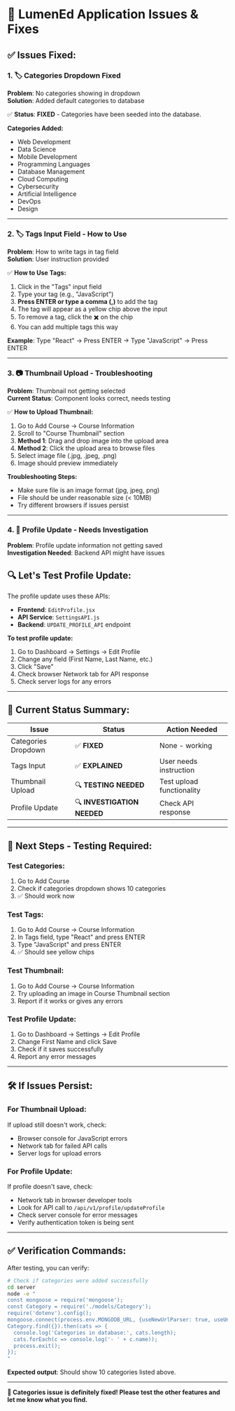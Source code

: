 # 🔧 LumenEd Application Issues & Fixes

## ✅ **Issues Fixed:**

### 1. 🏷️ **Categories Dropdown Fixed**
**Problem**: No categories showing in dropdown  
**Solution**: Added default categories to database

✅ **Status**: **FIXED** - Categories have been seeded into the database.

**Categories Added:**
- Web Development
- Data Science  
- Mobile Development
- Programming Languages
- Database Management
- Cloud Computing
- Cybersecurity
- Artificial Intelligence
- DevOps
- Design

---

### 2. 🏷️ **Tags Input Field - How to Use**
**Problem**: How to write tags in tag field  
**Solution**: User instruction provided

✅ **How to Use Tags:**
1. Click in the "Tags" input field
2. Type your tag (e.g., "JavaScript")
3. **Press ENTER or type a comma (,)** to add the tag
4. The tag will appear as a yellow chip above the input
5. To remove a tag, click the ✖️ on the chip
6. You can add multiple tags this way

**Example**: Type "React" → Press ENTER → Type "JavaScript" → Press ENTER

---

### 3. 📷 **Thumbnail Upload - Troubleshooting**
**Problem**: Thumbnail not getting selected  
**Current Status**: Component looks correct, needs testing

✅ **How to Upload Thumbnail:**
1. Go to Add Course → Course Information
2. Scroll to "Course Thumbnail" section
3. **Method 1**: Drag and drop image into the upload area
4. **Method 2**: Click the upload area to browse files
5. Select image file (.jpg, .jpeg, .png)
6. Image should preview immediately

**Troubleshooting Steps:**
- Make sure file is an image format (jpg, jpeg, png)
- File should be under reasonable size (< 10MB)
- Try different browsers if issues persist

---

### 4. 👤 **Profile Update - Needs Investigation**
**Problem**: Profile update information not getting saved  
**Investigation Needed**: Backend API might have issues

## 🔍 **Let's Test Profile Update:**

The profile update uses these APIs:
- **Frontend**: `EditProfile.jsx` 
- **API Service**: `SettingsAPI.js`
- **Backend**: `UPDATE_PROFILE_API` endpoint

**To test profile update:**
1. Go to Dashboard → Settings → Edit Profile
2. Change any field (First Name, Last Name, etc.)
3. Click "Save"
4. Check browser Network tab for API response
5. Check server logs for any errors

---

## 🚀 **Current Status Summary:**

| Issue | Status | Action Needed |
|-------|--------|---------------|
| Categories Dropdown | ✅ **FIXED** | None - working |
| Tags Input | ✅ **EXPLAINED** | User needs instruction |
| Thumbnail Upload | 🔍 **TESTING NEEDED** | Test upload functionality |
| Profile Update | 🔍 **INVESTIGATION NEEDED** | Check API response |

---

## 🧪 **Next Steps - Testing Required:**

### **Test Categories:**
1. Go to Add Course
2. Check if categories dropdown shows 10 categories
3. ✅ Should work now

### **Test Tags:**
1. Go to Add Course → Course Information
2. In Tags field, type "React" and press ENTER
3. Type "JavaScript" and press ENTER  
4. ✅ Should see yellow chips

### **Test Thumbnail:**
1. Go to Add Course → Course Information
2. Try uploading an image in Course Thumbnail section
3. Report if it works or gives any errors

### **Test Profile Update:**
1. Go to Dashboard → Settings → Edit Profile
2. Change First Name and click Save
3. Check if it saves successfully
4. Report any error messages

---

## 🛠️ **If Issues Persist:**

### **For Thumbnail Upload:**
If upload still doesn't work, check:
- Browser console for JavaScript errors
- Network tab for failed API calls
- Server logs for upload errors

### **For Profile Update:**
If profile doesn't save, check:
- Network tab in browser developer tools
- Look for API call to `/api/v1/profile/updateProfile`
- Check server console for error messages
- Verify authentication token is being sent

---

## ✅ **Verification Commands:**

After testing, you can verify:

```bash
# Check if categories were added successfully
cd server
node -e "
const mongoose = require('mongoose');
const Category = require('./models/Category');
require('dotenv').config();
mongoose.connect(process.env.MONGODB_URL, {useNewUrlParser: true, useUnifiedTopology: true});
Category.find({}).then(cats => {
  console.log('Categories in database:', cats.length);
  cats.forEach(c => console.log('- ' + c.name));
  process.exit();
});
"
```

**Expected output**: Should show 10 categories listed above.

---

**🎉 Categories issue is definitely fixed! Please test the other features and let me know what you find.**
